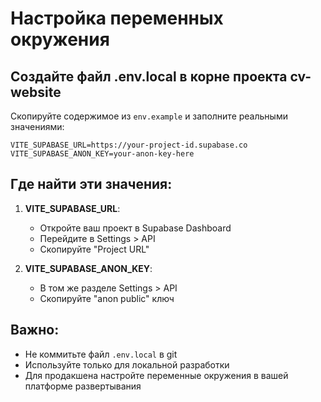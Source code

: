 # Настройка переменных окружения

## Создайте файл .env.local в корне проекта cv-website

Скопируйте содержимое из `env.example` и заполните реальными значениями:

```env
VITE_SUPABASE_URL=https://your-project-id.supabase.co
VITE_SUPABASE_ANON_KEY=your-anon-key-here
```

## Где найти эти значения:

1. **VITE_SUPABASE_URL**: 
   - Откройте ваш проект в Supabase Dashboard
   - Перейдите в Settings > API
   - Скопируйте "Project URL"

2. **VITE_SUPABASE_ANON_KEY**:
   - В том же разделе Settings > API
   - Скопируйте "anon public" ключ

## Важно:
- Не коммитьте файл `.env.local` в git
- Используйте только для локальной разработки
- Для продакшена настройте переменные окружения в вашей платформе развертывания
